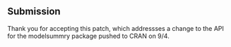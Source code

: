 ## Submission

Thank you for accepting this patch, which addressses a change to the API for the modelsummry package pushed to CRAN on 9/4.
